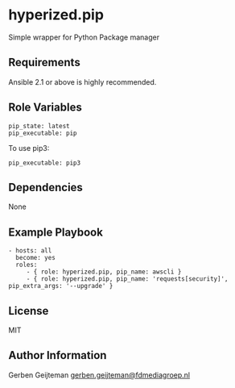 hyperized.pip
=========

Simple wrapper for Python Package manager

Requirements
------------

Ansible 2.1 or above is highly recommended.

Role Variables
--------------

    pip_state: latest
    pip_executable: pip

To use pip3:

    pip_executable: pip3

Dependencies
------------

None

Example Playbook
----------------

    - hosts: all
      become: yes
      roles:
         - { role: hyperized.pip, pip_name: awscli }
         - { role: hyperized.pip, pip_name: 'requests[security]', pip_extra_args: '--upgrade' }

License
-------

MIT

Author Information
------------------

Gerben Geijteman <gerben.geijteman@fdmediagroep.nl>
